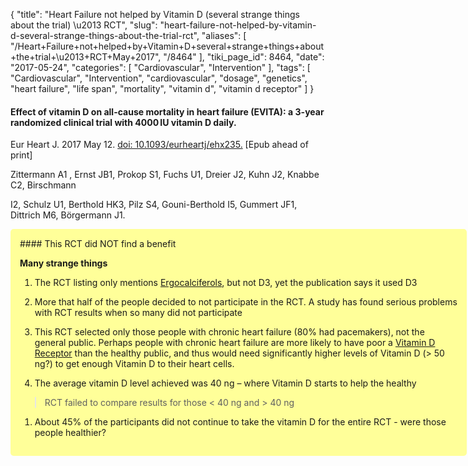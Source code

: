 {
    "title": "Heart Failure not helped by Vitamin D (several strange things about the trial) \u2013 RCT",
    "slug": "heart-failure-not-helped-by-vitamin-d-several-strange-things-about-the-trial-rct",
    "aliases": [
        "/Heart+Failure+not+helped+by+Vitamin+D+several+strange+things+about+the+trial+\u2013+RCT+May+2017",
        "/8464"
    ],
    "tiki_page_id": 8464,
    "date": "2017-05-24",
    "categories": [
        "Cardiovascular",
        "Intervention"
    ],
    "tags": [
        "Cardiovascular",
        "Intervention",
        "cardiovascular",
        "dosage",
        "genetics",
        "heart failure",
        "life span",
        "mortality",
        "vitamin d",
        "vitamin d receptor"
    ]
}


#### Effect of vitamin D on all-cause mortality in heart failure (EVITA): a 3-year randomized clinical trial with 4000 IU vitamin D daily.

Eur Heart J. 2017 May 12. [doi: 10.1093/eurheartj/ehx235.](https://doi.org/10.1093/eurheartj/ehx235.) <span>[Epub ahead of print]</span>

Zittermann A1 , Ernst JB1, Prokop S1, Fuchs U1, Dreier J2, Kuhn J2, Knabbe C2, Birschmann 

I2, Schulz U1, Berthold HK3, Pilz S4, Gouni-Berthold I5, Gummert JF1, Dittrich M6, Börgermann J1.

<div class="border" style="background-color:#FF9;padding:15px;margin:10px 0;border-radius:5px;width:700px">
#### This RCT did NOT find a benefit

 **Many strange things** 

1. The RCT listing only mentions  [Ergocalciferols](/posts/overview-vitamin-d3-not-d2), but not D3, yet the publication says it used D3

1. More that half of the people decided to not participate in the RCT. A study has found serious problems with RCT results when so many did not participate

1. This RCT selected only those people with chronic heart failure (80% had pacemakers), not the general public. Perhaps people with chronic heart failure are more likely to have poor a [Vitamin D Receptor](/posts/vitamin-d-receptor) than the healthy public, and thus would need significantly higher levels of Vitamin D (> 50 ng?) to get enough Vitamin D to their heart cells.

1. The average vitamin D level achieved was 40 ng – where Vitamin D starts to help the healthy

> RCT failed to compare results for those < 40 ng and > 40 ng 

1. About 45% of the participants did not continue to take the vitamin D for the entire RCT - were those people healthier?